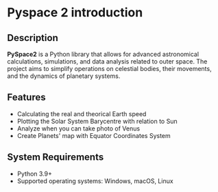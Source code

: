 # Pyspace 2 introduction

## Description

**PySpace2** is a Python library that allows for advanced astronomical calculations, simulations, and data analysis related to outer space. The project aims to simplify operations on celestial bodies, their movements, and the dynamics of planetary systems.

## Features

- Calculating the real and theorical Earth speed
- Plotting the Solar System Barycentre with relation to Sun
- Analyze when you can take photo of Venus
- Create Planets' map with Equator Coordinates System 

## System Requirements

- Python 3.9+
- Supported operating systems: Windows, macOS, Linux
